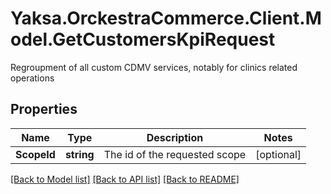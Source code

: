 # Yaksa.OrckestraCommerce.Client.Model.GetCustomersKpiRequest
Regroupment of all custom CDMV services, notably for clinics related operations

## Properties

Name | Type | Description | Notes
------------ | ------------- | ------------- | -------------
**ScopeId** | **string** | The id of the requested scope | [optional] 

[[Back to Model list]](../README.md#documentation-for-models) [[Back to API list]](../README.md#documentation-for-api-endpoints) [[Back to README]](../README.md)

